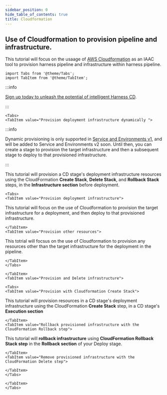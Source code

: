 ```yaml
---
sidebar_position: 0
hide_table_of_contents: true
title: Cloudformation 
---
```

## Use of Cloudformation to provision pipeline and infrastructure.

This tutorial will focus on the usaage of [AWS Cloudformation](https://aws.amazon.com/cloudformation/) as an IAAC tool to provision harness pipeline and infrastructure within harness pipeline. 

```mdx-code-block
import Tabs from '@theme/Tabs';
import TabItem from '@theme/TabItem';
```
:::info

[Sign up today to unleash the potential of intelligent Harness CD](https://app.harness.io/auth/#/signup/?module=cd&utm_source=website&utm_medium=harness-developer-hub&utm_campaign=cd-plg&utm_content=tutorials-cd-kubernetes-manifest).

:::

```mdx-code-block
<Tabs>
<TabItem value="Provision deployment infrastructure dynamically ">
```
:::info

Dynamic provisioning is only supported in [Service and Environments v1](https://developer.harness.io/docs/continuous-delivery/get-started/upgrading/upgrade-cd-v2), and will be added to Service and Environments v2 soon. Until then, you can create a stage to provision the target infrastructure and then a subsequent stage to deploy to that provisioned infrastructure.

:::

This tutorial will provision a CD stage's deployment infrastructure resources using the CloudFormation **Create Stack**, **Delete Stack**, and **Rollback Stack** steps, in the **Infrastructure section** before deployment.

```mdx-code-block
<Tabs>
<TabItem value="Provision deployment infrastructure">
```
This tutorial will focus on the use of Cloudformation to provision the target infrastructure for a deployment, and then deploy to that provisioned infrastructure.

```mdx-code-block
</TabItem>
<TabItem value="Provision other resources">
```
This totrial will focsus on the use of Cloudformation to provision any resources other than the target infrastructure for the deployment in the pipeline. 

```mdx-code-block
</TabItem>
</Tabs>
```

```mdx-code-block
</TabItem>
<TabItem value="Provision and Delete infrastructure">
```

```mdx-code-block
<Tabs>
<TabItem value="Provision with Cloudformation Create Stack">
```
This tutorial will provision resources in a CD stage's deployment infrastructure using the CloudFormation **Create Stack** step, in a CD stage's **Execution section**

```mdx-code-block
</TabItem>
<TabItem value="Rollback provisioned infrastructure with the CloudFormation Rollback step">
```
This tutorial will **rollback infrastructure** using **CloudFormation Rollback Stack step** in the **Rollback section** of your Deploy stage.


```mdx-code-block
</TabItem>
<TabItem value="Remove provisioned infrastructure with the CloudFormation Delete step">
```

```mdx-code-block
</TabItem>
</Tabs>
```

```mdx-code-block
</TabItem>
</Tabs>
```